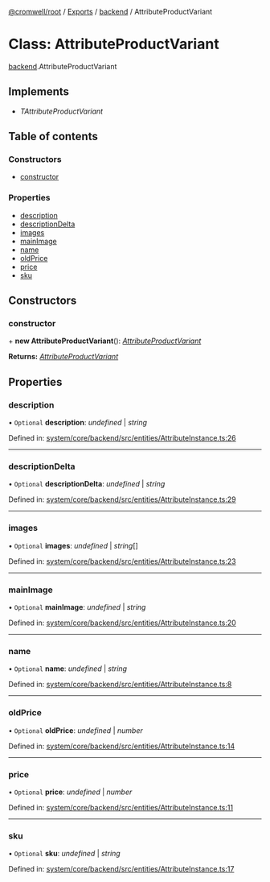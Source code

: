 [@cromwell/root](../README.md) / [Exports](../modules.md) / [backend](../modules/backend.md) / AttributeProductVariant

# Class: AttributeProductVariant

[backend](../modules/backend.md).AttributeProductVariant

## Implements

* *TAttributeProductVariant*

## Table of contents

### Constructors

- [constructor](backend.attributeproductvariant.md#constructor)

### Properties

- [description](backend.attributeproductvariant.md#description)
- [descriptionDelta](backend.attributeproductvariant.md#descriptiondelta)
- [images](backend.attributeproductvariant.md#images)
- [mainImage](backend.attributeproductvariant.md#mainimage)
- [name](backend.attributeproductvariant.md#name)
- [oldPrice](backend.attributeproductvariant.md#oldprice)
- [price](backend.attributeproductvariant.md#price)
- [sku](backend.attributeproductvariant.md#sku)

## Constructors

### constructor

\+ **new AttributeProductVariant**(): [*AttributeProductVariant*](backend.attributeproductvariant.md)

**Returns:** [*AttributeProductVariant*](backend.attributeproductvariant.md)

## Properties

### description

• `Optional` **description**: *undefined* \| *string*

Defined in: [system/core/backend/src/entities/AttributeInstance.ts:26](https://github.com/CromwellCMS/Cromwell/blob/b0001b2/system/core/backend/src/entities/AttributeInstance.ts#L26)

___

### descriptionDelta

• `Optional` **descriptionDelta**: *undefined* \| *string*

Defined in: [system/core/backend/src/entities/AttributeInstance.ts:29](https://github.com/CromwellCMS/Cromwell/blob/b0001b2/system/core/backend/src/entities/AttributeInstance.ts#L29)

___

### images

• `Optional` **images**: *undefined* \| *string*[]

Defined in: [system/core/backend/src/entities/AttributeInstance.ts:23](https://github.com/CromwellCMS/Cromwell/blob/b0001b2/system/core/backend/src/entities/AttributeInstance.ts#L23)

___

### mainImage

• `Optional` **mainImage**: *undefined* \| *string*

Defined in: [system/core/backend/src/entities/AttributeInstance.ts:20](https://github.com/CromwellCMS/Cromwell/blob/b0001b2/system/core/backend/src/entities/AttributeInstance.ts#L20)

___

### name

• `Optional` **name**: *undefined* \| *string*

Defined in: [system/core/backend/src/entities/AttributeInstance.ts:8](https://github.com/CromwellCMS/Cromwell/blob/b0001b2/system/core/backend/src/entities/AttributeInstance.ts#L8)

___

### oldPrice

• `Optional` **oldPrice**: *undefined* \| *number*

Defined in: [system/core/backend/src/entities/AttributeInstance.ts:14](https://github.com/CromwellCMS/Cromwell/blob/b0001b2/system/core/backend/src/entities/AttributeInstance.ts#L14)

___

### price

• `Optional` **price**: *undefined* \| *number*

Defined in: [system/core/backend/src/entities/AttributeInstance.ts:11](https://github.com/CromwellCMS/Cromwell/blob/b0001b2/system/core/backend/src/entities/AttributeInstance.ts#L11)

___

### sku

• `Optional` **sku**: *undefined* \| *string*

Defined in: [system/core/backend/src/entities/AttributeInstance.ts:17](https://github.com/CromwellCMS/Cromwell/blob/b0001b2/system/core/backend/src/entities/AttributeInstance.ts#L17)
